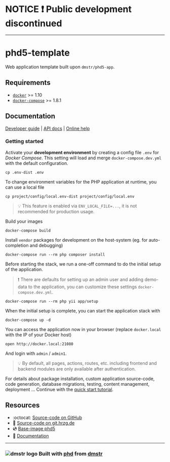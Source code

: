 # NOTICE ❗ Public development discontinued

---

phd5-template
=============

Web application template built upon `dmstr/phd5-app`.

## Requirements

- [`docker`](https://docs.docker.com/engine/installation/) >= 1.10
- [`docker-compose`](https://docs.docker.com/compose/install/) >= 1.8.1

## Documentation

[Developer guide](http://phd.dmstr.io/en/docs) | [API docs](http://phd.dmstr.io/docs/api) | [Online help](http://phd.dmstr.io/docs/help)

### Getting started

Activate your **development environment** by creating a config file `.env` for *Docker Compose*.
This setting will load and merge `docker-compose.dev.yml` with the default configuration.

    cp .env-dist .env

To change environment variables for the PHP application at runtime, you can use a local file

    cp project/config/local.env-dist project/config/local.env

> :bulb: This feature is enabled via `ENV_LOCAL_FILE=...`, it is not recommended for
production usage.

Build your images

    docker-compose build
    
Install `vendor` packages for development on the host-system (eg. for auto-completion and debugging)

    docker-compose run --rm php composer install

Before starting the stack, we run a one-off command to do the initial setup of the application.     

> :exclamation: There are defaults for setting up an admin user and adding demo-data to the application, you can customize these settings `docker-compose.dev.yml`.
    
    docker-compose run --rm php yii app/setup
    
When the initial setup is complete, you can start the application stack with
        
    docker-compose up -d

You can access the application now in your browser (replace `docker.local` with the IP of your Docker host)
 
    open http://docker.local:21080

And login with `admin` / `admin1`.    

> :bulb: By default, all pages, actions, routes, etc. including frontend and backend modules are only available after authentication. 

For details about package installation, custom application source-code, code generation, database migrations, testing, content management, deployment ...
Continue with the [quick start tutorial](http://phd.dmstr.io/en/docs/guide/tutorials/quick-start-planck.md).

## Resources

- :octocat: [Source-code on GitHub](https://github.com/dmstr/phd5-template)
- :wolf: [Source-code on git.hrzg.de](https://git.hrzg.de/dmstr/phd5-template)
- :cd: [Base-image phd5](https://github.com/dmstr/phd5-app)
- :green_book: [Documentation](https://github.com/dmstr/docs-phd5/blob/master/README.md)

---

### ![dmstr logo](https://t.phundament.com/dmstr-16-cropped.png) Built with [phd](http://phd.dmstr.io) from [dmstr](http://diemeisterei.de)
